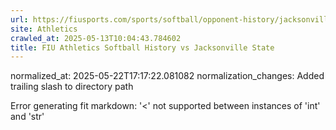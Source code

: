 ```yaml
---
url: https://fiusports.com/sports/softball/opponent-history/jacksonville-state/229/
site: Athletics
crawled_at: 2025-05-13T10:04:43.784602
title: FIU Athletics Softball History vs Jacksonville State
---
```

normalized_at: 2025-05-22T17:17:22.081082
normalization_changes: Added trailing slash to directory path

Error generating fit markdown: '<' not supported between instances of 'int' and 'str'